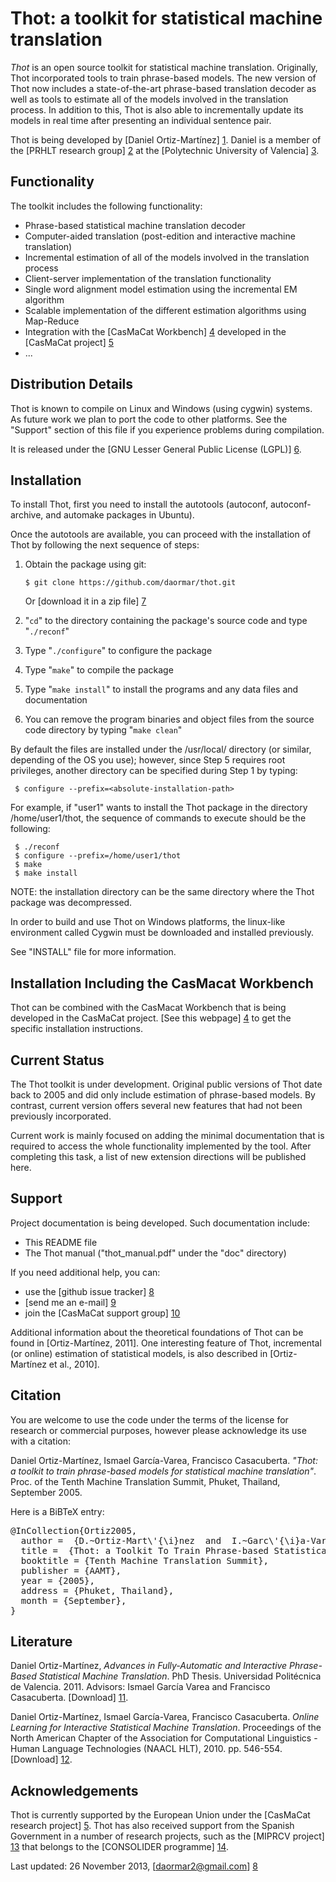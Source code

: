 Thot: a toolkit for statistical machine translation
===================================================
*Thot* is an open source toolkit for statistical machine
translation. Originally, Thot incorporated tools to train phrase-based
models. The new version of Thot now includes a state-of-the-art
phrase-based translation decoder as well as tools to estimate all of the
models involved in the translation process. In addition to this, Thot is
also able to incrementally update its models in real time after
presenting an individual sentence pair.

Thot is being developed by [Daniel Ortiz-Martínez] [1]. Daniel is a
member of the [PRHLT research group] [2] at the [Polytechnic University
of Valencia] [3].


Functionality
-------------
The toolkit includes the following functionality:

- Phrase-based statistical machine translation decoder
- Computer-aided translation (post-edition and interactive machine translation)
- Incremental estimation of all of the models involved in the translation process
- Client-server implementation of the translation functionality
- Single word alignment model estimation using the incremental EM algorithm
- Scalable implementation of the different estimation algorithms using Map-Reduce
- Integration with the [CasMaCat Workbench] [4] developed in the [CasMaCat project] [5]
- ...


Distribution Details
--------------------
Thot is known to compile on Linux and Windows (using cygwin) systems.
As future work we plan to port the code to other platforms. See the
"Support" section of this file if you experience problems during
compilation.

It is released under the [GNU Lesser General Public License (LGPL)] [6].


Installation
------------
To install Thot, first you need to install the autotools (autoconf,
autoconf-archive, and automake packages in Ubuntu). 

Once the autotools are available, you can proceed with the installation
of Thot by following the next sequence of steps:

 1. Obtain the package using git:

        $ git clone https://github.com/daormar/thot.git

    Or [download it in a zip file] [7]

 2. "`cd`" to the directory containing the package's source code and type
    "`./reconf`"

 4. Type "`./configure`" to configure the package

 3. Type "`make`" to compile the package

 4. Type "`make install`" to install the programs and any data files and
    documentation

 5. You can remove the program binaries and object files from the source
    code directory by typing "`make clean`"

By default the files are installed under the /usr/local/ directory (or
similar, depending of the OS you use); however, since Step 5 requires
root privileges, another directory can be specified during Step 1 by
typing:

     $ configure --prefix=<absolute-installation-path>

For example, if "user1" wants to install the Thot package in the
directory /home/user1/thot, the sequence of commands to execute should be
the following:

     $ ./reconf
     $ configure --prefix=/home/user1/thot
     $ make
     $ make install

NOTE: the installation directory can be the same directory where the
Thot package was decompressed.

In order to build and use Thot on Windows platforms, the linux-like
environment called Cygwin must be downloaded and installed previously.

See "INSTALL" file for more information.


Installation Including the CasMacat Workbench
---------------------------------------------
Thot can be combined with the CasMacat Workbench that is being developed
in the CasMaCat project. [See this webpage] [4] to get the specific
installation instructions.


Current Status
--------------
The Thot toolkit is under development. Original public versions of Thot
date back to 2005 and did only include estimation of phrase-based
models. By contrast, current version offers several new features that
had not been previously incorporated.

Current work is mainly focused on adding the minimal documentation that
is required to access the whole functionality implemented by the
tool. After completing this task, a list of new extension directions
will be published here.


Support
-------
Project documentation is being developed. Such documentation include:

- This README file
- The Thot manual ("thot_manual.pdf" under the "doc" directory)

If you need additional help, you can:

- use the [github issue tracker] [8]
- [send me an e-mail] [9]
- join the [CasMaCat support group] [10]

Additional information about the theoretical foundations of Thot can be
found in [Ortiz-Martínez, 2011]. One interesting feature of Thot,
incremental (or online) estimation of statistical models, is also
described in [Ortiz-Martínez et al., 2010].


Citation
--------
You are welcome to use the code under the terms of the license for
research or commercial purposes, however please acknowledge its use with
a citation:

Daniel Ortiz-Martínez, Ismael García-Varea, Francisco Casacuberta. 
*"Thot: a toolkit to train phrase-based models for statistical machine translation"*.
Proc. of the Tenth Machine Translation Summit,
Phuket, Thailand, September 2005.

Here is a BiBTeX entry:

<pre>
@InCollection{Ortiz2005,
  author =  {D.~Ortiz-Mart\'{\i}nez  and  I.~Garc\'{\i}a-Varea and F.~Casacuberta},
  title =  {Thot: a Toolkit To Train Phrase-based Statistical Translation Models},
  booktitle = {Tenth Machine Translation Summit},
  publisher = {AAMT},
  year = {2005},
  address = {Phuket, Thailand},
  month = {September},
}
</pre>


Literature
----------
Daniel Ortiz-Martínez,
*Advances in Fully-Automatic and Interactive Phrase-Based Statistical Machine Translation*. 
PhD Thesis. Universidad Politécnica de Valencia. 2011. 
Advisors: Ismael García Varea and Francisco Casacuberta. [Download] [11].

Daniel Ortiz-Martínez, Ismael García-Varea, Francisco Casacuberta. 
*Online Learning for Interactive Statistical Machine Translation*. 
Proceedings of the North American Chapter of the Association for Computational Linguistics - 
Human Language Technologies (NAACL HLT), 2010. pp. 546-554. [Download] [12].


Acknowledgements
----------------
Thot is currently supported by the European Union under the [CasMaCat
research project] [5]. Thot has also received support from the Spanish
Government in a number of research projects, such as the [MIPRCV
project] [13] that belongs to the [CONSOLIDER programme] [14].


Last updated: 26 November 2013,
[daormar2@gmail.com] [8]

[1]: https://prhlt.iti.upv.es/page/member?user=dortiz
[2]: https://prhlt.iti.upv.es/
[3]: http://www.upv.es/
[4]: http://www.casmacat.eu/index.php?n=Workbench.Workbench
[5]: http://www.casmacat.eu/
[6]: http://www.gnu.org/copyleft/lgpl.html
[7]: https://github.com/daormar/thot/archive/master.zip
[8]: https://github.com/daormar/thot/issues
[9]: mailto:daormar2@gmail.com
[10]: http://groups.google.com/group/casmacat-support/boxsubscribe
[11]: https://prhlt.iti.upv.es/aigaion2/attachments/dortiz_thesis_2011.pdf-d12d165f9a2b01b0697000ed7c08c4bc.pdf
[12]: http://aclweb.org/anthology-new/N/N10/N10-1079.pdf
[13]: http://miprcv.iti.upv.es/
[14]: http://www.ingenio2010.es/
